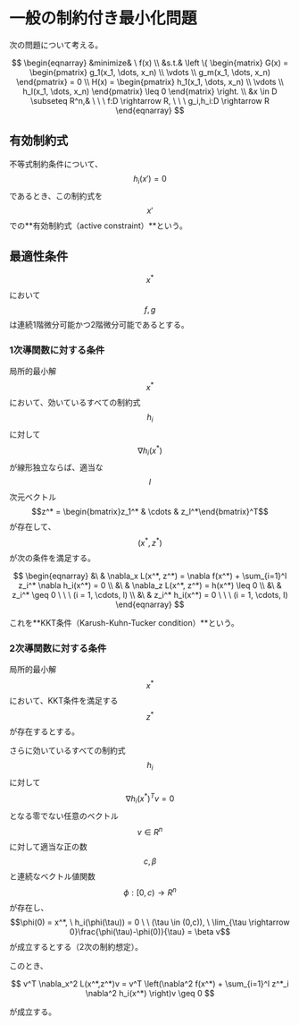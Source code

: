 # 一般の制約付き最小化問題

次の問題について考える。

$$
\begin{eqnarray}
&minimize& \ f(x) \\
&s.t.&
\left \{
\begin{matrix}
G(x) =
\begin{pmatrix}
  g_1(x_1, \dots, x_n) \\
  \vdots \\
  g_m(x_1, \dots, x_n)
\end{pmatrix}
= 0 \\
H(x) =
\begin{pmatrix}
  h_1(x_1, \dots, x_n) \\
  \vdots \\
  h_l(x_1, \dots, x_n)
\end{pmatrix}
\leq 0
\end{matrix}
\right. \\
&x \in D \subseteq R^n,& \ \ \ f:D \rightarrow R, \ \ \ g_i,h_i:D \rightarrow R
\end{eqnarray}
$$

## 有効制約式

不等式制約条件について、$$h_i(x')=0$$ であるとき、この制約式を $$x'$$ での**有効制約式（active constraint）**という。

## 最適性条件

$$x^* $$ において $$f,g$$ は連続1階微分可能かつ2階微分可能であるとする。

### 1次導関数に対する条件

局所的最小解 $$x^*$$ において、効いているすべての制約式 $$h_i$$ に対して $$\nabla h_i(x^*)$$ が線形独立ならば、適当な $$l$$ 次元ベクトル $$z^* = \begin{bmatrix}z_1^* & \cdots & z_l^*\end{bmatrix}^T$$ が存在して、$$(x^*, z^*)$$ が次の条件を満足する。

$$
\begin{eqnarray}
&\ & \nabla_x L(x^*, z^*) = \nabla f(x^*) + \sum_{i=1}^l z_i^* \nabla h_i(x^*) = 0 \\
&\ & \nabla_z L(x^*, z^*) = h(x^*) \leq 0 \\
&\ & z_i^* \geq 0 \ \ \ (i = 1, \cdots, l) \\
&\ & z_i^* h_i(x^*) = 0 \ \ \ (i = 1, \cdots, l)
\end{eqnarray}
$$

これを**KKT条件（Karush-Kuhn-Tucker condition）**という。

### 2次導関数に対する条件

局所的最小解 $$x^*$$ において、KKT条件を満足する $$z^*$$ が存在するとする。

さらに効いているすべての制約式 $$h_i$$ に対して $$\nabla h_i(x^*)^Tv = 0$$ となる零でない任意のベクトル $$v \in R^n$$ に対して適当な正の数 $$c,\beta$$ と連続なベクトル値関数 $$\phi:[0,c) \rightarrow R^n$$ が存在し、 $$\phi(0) = x^*, \ h_i(\phi(\tau)) = 0 \ \ (\tau \in (0,c)), \ \lim_{\tau \rightarrow 0}\frac{\phi(\tau)-\phi(0)}{\tau} = \beta v$$ が成立するとする（2次の制約想定）。

このとき、

$$
v^T \nabla_x^2 L(x^*,z^*)v = v^T \left(\nabla^2 f(x^*) + \sum_{i=1}^l z^*_i \nabla^2 h_i(x^*) \right)v \geq 0
$$

が成立する。
